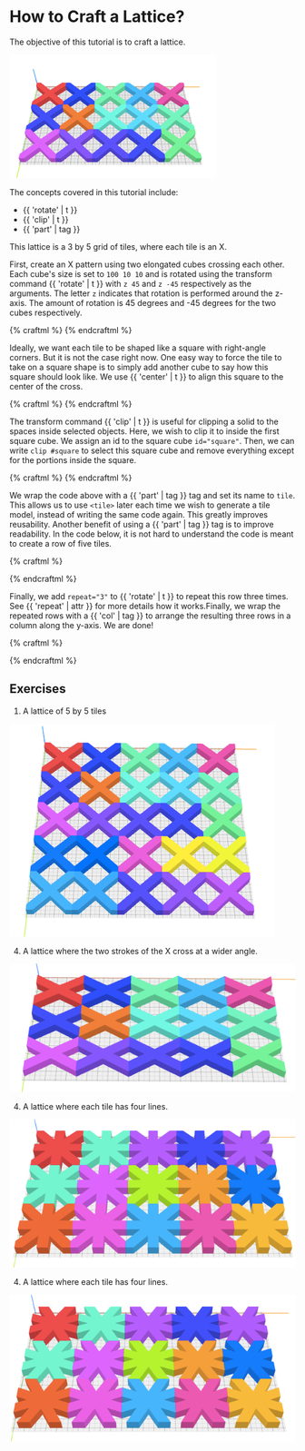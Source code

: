# How to Craft a Lattice?

The objective of this tutorial is to craft a lattice.

![objective](objective.png)

The concepts covered in this tutorial include:
* {{ 'rotate' | t }}
* {{ 'clip' | t }}
* {{ 'part' | tag }}

This lattice is a 3 by 5 grid of tiles, where each tile is an X.

First, create an X pattern using two elongated cubes crossing each other.
Each cube's size is set to `100 10 10` and is rotated using the transform
command {{ 'rotate' | t }} with `z 45` and `z -45` respectively as the arguments.
The letter `z` indicates that rotation is
performed around the z-axis. The amount of rotation is 45 degrees and -45 degrees
for the two cubes respectively.

{% craftml %}
<cube size="100 10 10" t="rotate z 45"/>
<cube size="100 10 10" t="rotate z -45"/>
{% endcraftml %}

Ideally, we want each tile to be shaped like a square with right-angle corners.
But it is not the case right now. One easy way to force the tile to take on
a square shape is to simply add another cube to say how this square should
look like. We use {{ 'center' | t }} to align this square to the center of the cross.

{% craftml %}
<g l="center xy">
  <cube size="50 50 10" id="square"/>
  <cube size="100 10 10" t="rotate z 45"/>
  <cube size="100 10 10" t="rotate z -45"/>
</g>
{% endcraftml %}

The transform command {{ 'clip' | t }} is useful for clipping a solid to the spaces inside
selected objects. Here, we wish to clip it to inside the first square cube.
We assign an id to the square cube `id="square"`.
Then, we can write `clip #square` to select this square cube and remove
everything except for the portions inside the square.

{% craftml %}
<g l="center xy" t="clip #square">
  <cube size="50 50 10" id="square"/>
  <cube size="100 10 10" t="rotate z 45"/>
  <cube size="100 10 10" t="rotate z -45"/>
</g>
{% endcraftml %}

We wrap the code above with a {{ 'part' | tag }} tag and set its name to `tile`. This
allows us to use `<tile>` later each time we wish to generate a tile model,
instead of writing the same code again. This greatly improves reusability.
Another benefit of using a {{ 'part' | tag }} tag is to improve readability. In the code
below, it is not hard to understand the code is meant to create a row of
five tiles.

{% craftml %}
<part name="tile">
  <g l="center xy" t="clip #square">
    <cube size="50 50 10" id="square"/>
    <cube size="100 10 10" t="rotate z 45"/>
    <cube size="100 10 10" t="rotate z -45"/>
  </g>
</part>

<row>
  <tile/>
  <tile/>
  <tile/>
  <tile/>
  <tile/>
</row>
{% endcraftml %}

Finally, we add `repeat="3"` to {{ 'rotate' | t }} to repeat this row three times.
See {{ 'repeat' | attr }} for more details how it works.Finally, we
wrap the repeated rows with a {{ 'col' | tag }} to arrange the resulting three rows in a
column along the y-axis. We are done!

{% craftml %}
<part name="tile">
  <g l="center xy" t="clip #square">
    <cube size="50 50 10" id="square"/>
    <cube size="100 10 10" t="rotate z 45"/>
    <cube size="100 10 10" t="rotate z -45"/>
  </g>
</part>

<col>
  <row repeat="3">
    <tile/>
    <tile/>
    <tile/>
    <tile/>
    <tile/>    
  </row>
</col>
{% endcraftml %}

## Exercises

1. A lattice of 5 by 5 tiles

  ![exercise](exercise1.png)

4. A lattice where the two strokes of the X cross at a wider angle.

  ![exercise](exercise2.png)

4. A lattice where each tile has four lines.

  ![exercise](exercise3.png)

4. A lattice where each tile has four lines.

  ![exercise](exercise4.png)
